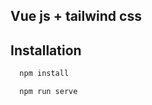 ## Vue js + tailwind css 
## Installation 

```bash
  npm install 
```
```bash
  npm run serve 
```

